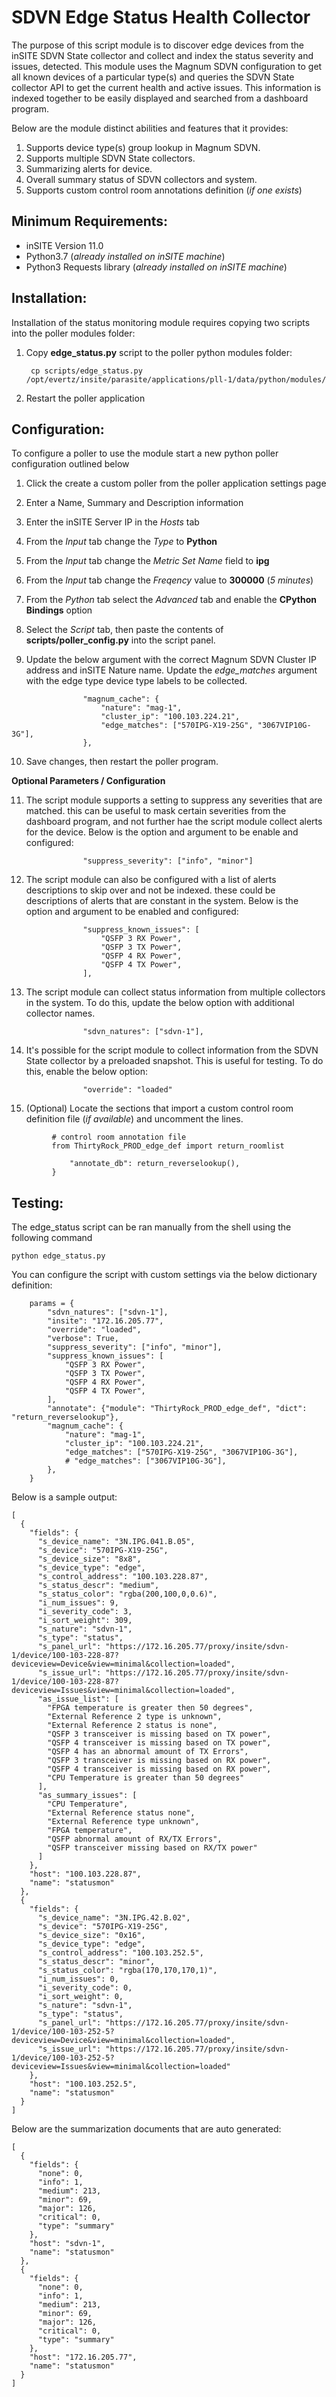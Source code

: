 # SDVN Edge Status Health Collector

The purpose of this script module is to discover edge devices from the inSITE SDVN State collector and collect and index the status severity and issues, detected.  This module uses the Magnum SDVN configuration to get all known devices of a particular type(s) and queries the SDVN State collector API to get the current health and active issues.  This information is indexed together to be easily displayed and searched from a dashboard program.

Below are the module distinct abilities and features that it provides:

1. Supports device type(s) group lookup in Magnum SDVN.
2. Supports multiple SDVN State collectors.
3. Summarizing alerts for device.
4. Overall summary status of SDVN collectors and system.
5. Supports custom control room annotations definition (_if one exists_)

## Minimum Requirements:

- inSITE Version 11.0
- Python3.7 (_already installed on inSITE machine_)
- Python3 Requests library (_already installed on inSITE machine_)

## Installation:

Installation of the status monitoring module requires copying two scripts into the poller modules folder:

1. Copy __edge_status.py__ script to the poller python modules folder:
   ```
    cp scripts/edge_status.py /opt/evertz/insite/parasite/applications/pll-1/data/python/modules/
   ```

2. Restart the poller application

## Configuration:

To configure a poller to use the module start a new python poller configuration outlined below

1. Click the create a custom poller from the poller application settings page
2. Enter a Name, Summary and Description information
3. Enter the inSITE Server IP in the _Hosts_ tab
4. From the _Input_ tab change the _Type_ to __Python__
5. From the _Input_ tab change the _Metric Set Name_ field to __ipg__
6. From the _Input_ tab change the _Freqency_ value to __300000__ (_5 minutes_)
7. From the _Python_ tab select the _Advanced_ tab and enable the __CPython Bindings__ option
8. Select the _Script_ tab, then paste the contents of __scripts/poller_config.py__ into the script panel.

9. Update the below argument with the correct Magnum SDVN Cluster IP address and inSITE Nature name.  Update the _edge_matches_ argument with the edge type device type labels to be collected.

```
                "magnum_cache": {
                    "nature": "mag-1",
                    "cluster_ip": "100.103.224.21",
                    "edge_matches": ["570IPG-X19-25G", "3067VIP10G-3G"],
                },
```

10.  Save changes, then restart the poller program.

__Optional Parameters / Configuration__

11. The script module supports a setting to suppress any severities that are matched. this can be useful to mask certain severities from the dashboard program, and not further hae the script module collect alerts for the device.  Below is the option and argument to be enable and configured:

```
                "suppress_severity": ["info", "minor"]
```

12. The script module can also be configured with a list of alerts descriptions to skip over and not be indexed. these could be descriptions of alerts that are constant in the system. Below is the option and argument to be enabled and configured:

```
                "suppress_known_issues": [
                    "QSFP 3 RX Power",
                    "QSFP 3 TX Power",
                    "QSFP 4 RX Power",
                    "QSFP 4 TX Power",
                ],
```

13. The script module can collect status information from multiple collectors in the system. To do this, update the below option with additional collector names.

```
                "sdvn_natures": ["sdvn-1"],
```

14. It's possible for the script module to collect information from the SDVN State collector by a preloaded snapshot. This is useful for testing.  To do this, enable the below option:

```
                "override": "loaded"
```

15. (Optional) Locate the sections that import a custom control room definition file (_if available_) and uncomment the lines.

   ```
            # control room annotation file
            from ThirtyRock_PROD_edge_def import return_roomlist
   ```

   ```
                "annotate_db": return_reverselookup(),
            }
   ```

## Testing:

The edge_status script can be ran manually from the shell using the following command

```
python edge_status.py
```

You can configure the script with custom settings via the below dictionary definition:

```
    params = {
        "sdvn_natures": ["sdvn-1"],
        "insite": "172.16.205.77",
        "override": "loaded",
        "verbose": True,
        "suppress_severity": ["info", "minor"],
        "suppress_known_issues": [
            "QSFP 3 RX Power",
            "QSFP 3 TX Power",
            "QSFP 4 RX Power",
            "QSFP 4 TX Power",
        ],
        "annotate": {"module": "ThirtyRock_PROD_edge_def", "dict": "return_reverselookup"},
        "magnum_cache": {
            "nature": "mag-1",
            "cluster_ip": "100.103.224.21",
            "edge_matches": ["570IPG-X19-25G", "3067VIP10G-3G"],
            # "edge_matches": ["3067VIP10G-3G"],
        },
    }
```

Below is a sample output:

```
[
  {
    "fields": {
      "s_device_name": "3N.IPG.041.B.05",
      "s_device": "570IPG-X19-25G",
      "s_device_size": "8x8",
      "s_device_type": "edge",
      "s_control_address": "100.103.228.87",
      "s_status_descr": "medium",
      "s_status_color": "rgba(200,100,0,0.6)",
      "i_num_issues": 9,
      "i_severity_code": 3,
      "i_sort_weight": 309,
      "s_nature": "sdvn-1",
      "s_type": "status",
      "s_panel_url": "https://172.16.205.77/proxy/insite/sdvn-1/device/100-103-228-87?deviceview=Device&view=minimal&collection=loaded",
      "s_issue_url": "https://172.16.205.77/proxy/insite/sdvn-1/device/100-103-228-87?deviceview=Issues&view=minimal&collection=loaded",
      "as_issue_list": [
        "FPGA temperature is greater then 50 degrees",
        "External Reference 2 type is unknown",
        "External Reference 2 status is none",
        "QSFP 3 transceiver is missing based on TX power",
        "QSFP 4 transceiver is missing based on TX power",
        "QSFP 4 has an abnormal amount of TX Errors",
        "QSFP 3 transceiver is missing based on RX power",
        "QSFP 4 transceiver is missing based on RX power",
        "CPU Temperature is greater than 50 degrees"
      ],
      "as_summary_issues": [
        "CPU Temperature",
        "External Reference status none",
        "External Reference type unknown",
        "FPGA temperature",
        "QSFP abnormal amount of RX/TX Errors",
        "QSFP transceiver missing based on RX/TX power"
      ]
    },
    "host": "100.103.228.87",
    "name": "statusmon"
  },
  {
    "fields": {
      "s_device_name": "3N.IPG.42.B.02",
      "s_device": "570IPG-X19-25G",
      "s_device_size": "0x16",
      "s_device_type": "edge",
      "s_control_address": "100.103.252.5",
      "s_status_descr": "minor",
      "s_status_color": "rgba(170,170,170,1)",
      "i_num_issues": 0,
      "i_severity_code": 0,
      "i_sort_weight": 0,
      "s_nature": "sdvn-1",
      "s_type": "status",
      "s_panel_url": "https://172.16.205.77/proxy/insite/sdvn-1/device/100-103-252-5?deviceview=Device&view=minimal&collection=loaded",
      "s_issue_url": "https://172.16.205.77/proxy/insite/sdvn-1/device/100-103-252-5?deviceview=Issues&view=minimal&collection=loaded"
    },
    "host": "100.103.252.5",
    "name": "statusmon"
  }
]
```

Below are the summarization documents that are auto generated:

```
[
  {
    "fields": {
      "none": 0,
      "info": 1,
      "medium": 213,
      "minor": 69,
      "major": 126,
      "critical": 0,
      "type": "summary"
    },
    "host": "sdvn-1",
    "name": "statusmon"
  },
  {
    "fields": {
      "none": 0,
      "info": 1,
      "medium": 213,
      "minor": 69,
      "major": 126,
      "critical": 0,
      "type": "summary"
    },
    "host": "172.16.205.77",
    "name": "statusmon"
  }
]
```